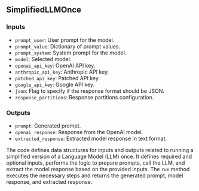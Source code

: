 ## SimplifiedLLMOnce

### Inputs
- `prompt_user`: User prompt for the model.
- `prompt_value`: Dictionary of prompt values.
- `prompt_system`: System prompt for the model.
- `model`: Selected model.
- `openai_api_key`: OpenAI API key.
- `anthropic_api_key`: Anthropic API key.
- `patched_api_key`: Patched API key.
- `google_api_key`: Google API key.
- `json`: Flag to specify if the response format should be JSON.
- `response_partitions`: Response partitions configuration.

### Outputs
- `prompt`: Generated prompt.
- `openai_response`: Response from the OpenAI model.
- `extracted_response`: Extracted model response in text format.

The code defines data structures for inputs and outputs related to running a simplified version of a Language Model (LLM) once. It defines required and optional inputs, performs the logic to prepare prompts, call the LLM, and extract the model response based on the provided inputs. The `run` method executes the necessary steps and returns the generated prompt, model response, and extracted response.